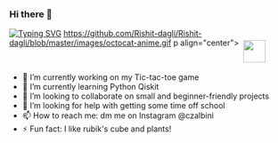 ### Hi there 👋

[![Typing SVG](https://readme-typing-svg.herokuapp.com?color=%2336BCF7&lines=Computer+geeek;Rubik's+cube+;High+school+student;Physics+enjoyer;Mathematics+enjoyer)](https://git.io/typing-svg)
https://github.com/Rishit-dagli/Rishit-dagli/blob/master/images/octocat-anime.gif
p align="center">
 <img src="https://github.com/Rishit-dagli/Rishit-dagli/blob/master/images/octocat-anime.gif" height="40" style="vertical-align:top; margin:4px"> </a>
 
</p>

- 🔭 I’m currently working on my Tic-tac-toe game
- 🌱 I’m currently learning Python Qiskit
- 👯 I’m looking to collaborate on small and beginner-friendly projects
- 🤔 I’m looking for help with getting some time off school
- 📫 How to reach me: dm me on Instagram @czalbini
- ⚡ Fun fact: I like rubik's cube and plants!

